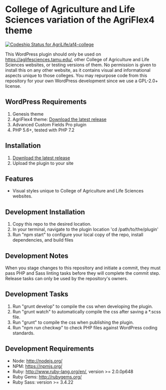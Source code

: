 # College of Agriculture and Life Sciences variation of the AgriFlex4 theme
[![Codeship Status for AgriLife/af4-college](https://app.codeship.com/projects/4ae66d50-32cf-0137-114c-6a255f9975f4/status?branch=master)](https://app.codeship.com/projects/332235)

This WordPress plugin should only be used on https://aglifesciences.tamu.edu/, other College of Agriculture and Life Sciences websites, or testing versions of them. No permission is given to install this on any other website, as it contains visual and informational aspects unique to those colleges. You may repurpose code from this repository for your own WordPress development since we use a GPL-2.0+ license.

## WordPress Requirements

1. Genesis theme
2. AgriFlex4 theme: [Download the latest release](https://github.com/agrilife/agriflex4/releases/latest)
3. Advanced Custom Fields Pro plugin
4. PHP 5.6+, tested with PHP 7.2

## Installation

1. [Download the latest release](https://github.com/agrilife/af4-college/releases/latest)
2. Upload the plugin to your site

## Features

* Visual styles unique to College of Agriculture and Life Sciences websites.

## Development Installation

1. Copy this repo to the desired location.
2. In your terminal, navigate to the plugin location 'cd /path/to/the/plugin'
3. Run "npm start" to configure your local copy of the repo, install dependencies, and build files

## Development Notes

When you stage changes to this repository and initiate a commit, they must pass PHP and Sass linting tasks before they will complete the commit step. Release tasks can only be used by the repository's owners.

## Development Tasks

1. Run "grunt develop" to compile the css when developing the plugin.
2. Run "grunt watch" to automatically compile the css after saving a *.scss file.
3. Run "grunt" to compile the css when publishing the plugin.
4. Run "npm run checkwp" to check PHP files against WordPress coding standards.

## Development Requirements

* Node: http://nodejs.org/
* NPM: https://npmjs.org/
* Ruby: http://www.ruby-lang.org/en/, version >= 2.0.0p648
* Ruby Gems: http://rubygems.org/
* Ruby Sass: version >= 3.4.22


